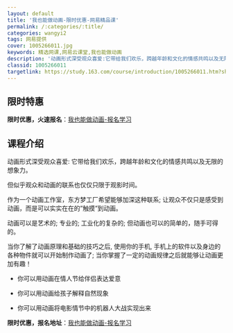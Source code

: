 ```yaml
---
layout: default
title: '我也能做动画-限时优惠-网易精品课'
permalink: /:categories/:title/
categories: wangyi2
tags: 网易提供
cover: 1005266011.jpg
keywords: 精选网课,网易云课堂,我也能做动画
description: '动画形式深受观众喜爱:它带给我们欢乐，跨越年龄和文化的情感共鸣以及无限的想象力。但似乎观众和动画的联系也仅仅只限于观影时'
classid: 1005266011
targetlink: https://study.163.com/course/introduction/1005266011.htm?share=1&shareId=1025206652&utm_campaign=share&utm_medium=iphoneShare&utm_source=&utm_u=1025206652
---
```


## 限时特惠

**限时优惠，火速报名**：[我也能做动画-报名学习](https://study.163.com/course/introduction/1005266011.htm?share=1&shareId=1025206652&utm_campaign=share&utm_medium=iphoneShare&utm_source=&utm_u=1025206652)

## 课程介绍

动画形式深受观众喜爱: 它带给我们欢乐，跨越年龄和文化的情感共鸣以及无限的想象力。

但似乎观众和动画的联系也仅仅只限于观影时间。

作为一个动画工作室，东方梦工厂希望能够加深这种联系; 让观众不仅只是感受到动画，而是可以实实在在的”触摸”到动画。

动画可以是艺术的; 专业的; 工业化的复杂的; 但动画也可以的简单的，随手可得的。

当你了解了动画原理和基础的技巧之后, 使用你的手机, 手机上的软件以及身边的各种物件就可以开始制作动画了; 当你掌握了一定的动画规律之后就能够让动画更加有趣！

-	你可以用动画在情人节给伴侣表达爱意

-	你可以用动画给孩子解释自然现象

-	你可以用动画将电影情节中的机器人大战实现出来

**限时优惠，报名地址**：[我也能做动画-报名学习](https://study.163.com/course/introduction/1005266011.htm?share=1&shareId=1025206652&utm_campaign=share&utm_medium=iphoneShare&utm_source=&utm_u=1025206652)

